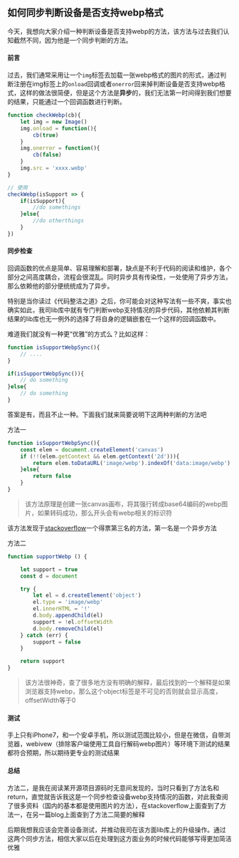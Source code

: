 ## 如何同步判断设备是否支持webp格式

今天，我想向大家介绍一种判断设备是否支持webp的方法，该方法与过去我们认知截然不同，因为他是一个同步判断的方法。

#### 前言

过去，我们通常采用让一个`img`标签去加载一张webp格式的图片的形式，通过判断注册在img标签上的`onload`回调或者`onerror`回来掉判断设备是否支持webp格式，这样的做法很简便，但是这个方法是**异步**的，我们无法第一时间得到我们想要的结果，只能通过一个回调函数进行判断。

```js
function checkWebp(cb){
	let img = new Image()
	img.onload = function(){
		cb(true)
	}
	img.onerror = function(){
		cb(false)
	}
	img.src = 'xxxx.webp'
}

// 使用
checkWebp(isSupport => {
	if(isSupport){
		//do somethings
	}else{
		//do otherthings
	}
})
```

#### 同步检查

回调函数的优点是简单、容易理解和部署，缺点是不利于代码的阅读和维护，各个部分之间高度耦合，流程会很混乱。同时异步具有传染性，一处使用了异步方法，那么依赖他的部分便统统成为了异步。

特别是当你读过《代码整洁之道》之后，你可能会对这种写法有一些不爽，事实也确实如此，我司lib库中就有专门判断webp支持情况的异步代码，其他依赖其判断结果的lib库也无一例外的选择了将自身的逻辑嵌套在一个这样的回调函数中。

难道我们就没有一种更“优雅”的方式么？比如这样：

```js
function isSupportWebpSync(){
	// ....
}

if(isSupportWebpSync()){
	// do something
}else{
	// do something
}
```

答案是有，而且不止一种。下面我们就来简要说明下这两种判断的方法吧

方法一

```js
function isSupportWebpSync(){
    const elem = document.createElement('canvas')
    if (!!(elem.getContext && elem.getContext('2d'))){
        return elem.toDataURL('image/webp').indexOf('data:image/webp') == 0
    }else{
        return false
    }
}

```

> 该方法原理是创建一张canvas画布，将其强行转成base64编码的webp图片，如果转码成功，那么开头会有webp相关的标识符

该方法发现于[stackoverflow](http://stackoverflow.com/questions/5573096/detecting-webp-support)一个得票第三名的方法，第一名是一个异步方法

方法二

```js
function supportWebp () {

    let support = true
    const d = document

    try {
        let el = d.createElement('object')
        el.type = 'image/webp'
        el.innerHTML = '!'
        d.body.appendChild(el)
        support = !el.offsetWidth
        d.body.removeChild(el)
    } catch (err) {
        support = false
    }

    return support
}
```

> 该方法很神奇，查了很多地方没有明确的解释，最后找到的一个解释是如果浏览器支持webp，那么这个object标签是不可见的否则就会显示高度，offsetWidth等于0

#### 测试
手上只有iPhone7，和一个安卓手机，所以测试范围比较小，但是在微信，自带浏览器，webivew（排除客户端使用工具自行解码webp图片）等环境下测试的结果都符合预期，所以期待更专业的测试结果

#### 总结

方法二，是我在阅读某开源项目源码时无意间发现的，当时只看到了方法名和return，直觉就告诉我这是一个同步检查设备webp支持情况的函数，对此我查阅了很多资料（国内的基本都是使用图片的方法），在stackoverflow上面查到了方法一，在另一篇blog上面查到了方法二简要的解释

后期我想我应该会完善设备测试，并推动我司在该方面lib库上的升级操作。通过这两个同步方法，相信大家以后在处理到这方面业务的时候代码能够写得更加简洁优雅






